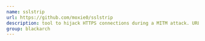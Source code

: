 ```yaml
---
name: sslstrip
url: https://github.com/moxie0/sslstrip
description: tool to hijack HTTPS connections during a MITM attack. URL : https://github.com/moxie0/sslstrip Groups : blackarch blackarch-proxy blackarch-networking blackarch-exploitation
group: blackarch
---
```

